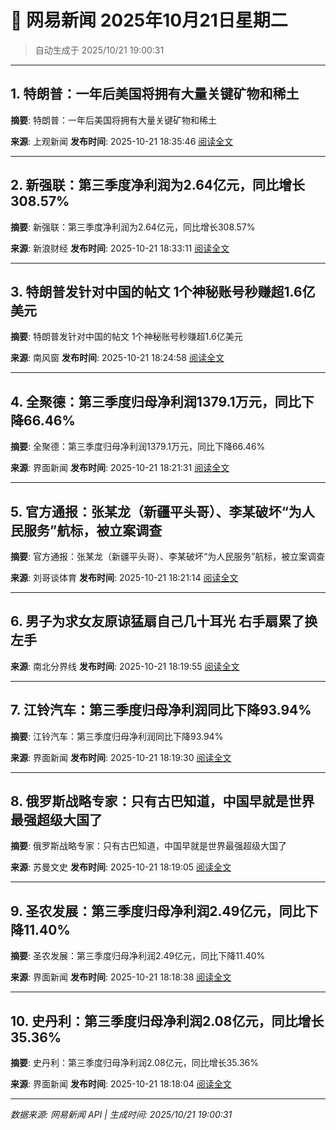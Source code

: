 # 📰 网易新闻 2025年10月21日星期二

> 自动生成于 2025/10/21 19:00:31

---

## 1. 特朗普：一年后美国将拥有大量关键矿物和稀土

**摘要**: 特朗普：一年后美国将拥有大量关键矿物和稀土

**来源**: 上观新闻
**发布时间**: 2025-10-21 18:35:46
[阅读全文](https://m.163.com/news/article/KCDC501E055040N3.html)

---

## 2. 新强联：第三季度净利润为2.64亿元，同比增长308.57%

**摘要**: 新强联：第三季度净利润为2.64亿元，同比增长308.57%

**来源**: 新浪财经
**发布时间**: 2025-10-21 18:33:11
[阅读全文](https://m.163.com/news/article/KCDPLATV05568W0A.html)

---

## 3. 特朗普发针对中国的帖文 1个神秘账号秒赚超1.6亿美元

**摘要**: 特朗普发针对中国的帖文 1个神秘账号秒赚超1.6亿美元

**来源**: 南风窗
**发布时间**: 2025-10-21 18:24:58
[阅读全文](https://m.163.com/news/article/KCDMKAQ005506O99.html)

---

## 4. 全聚德：第三季度归母净利润1379.1万元，同比下降66.46%

**摘要**: 全聚德：第三季度归母净利润1379.1万元，同比下降66.46%

**来源**: 界面新闻
**发布时间**: 2025-10-21 18:21:31
[阅读全文](https://m.163.com/news/article/KCDP003G0534A4SC.html)

---

## 5. 官方通报：张某龙（新疆平头哥）、李某破坏“为人民服务”航标，被立案调查

**摘要**: 官方通报：张某龙（新疆平头哥）、李某破坏“为人民服务”航标，被立案调查

**来源**: 刘哥谈体育
**发布时间**: 2025-10-21 18:21:14
[阅读全文](https://m.163.com/news/article/KCDOVFQ70553T94S.html)

---

## 6. 男子为求女友原谅猛扇自己几十耳光 右手扇累了换左手

**来源**: 南北分界线
**发布时间**: 2025-10-21 18:19:55
[阅读全文](https://m.163.com/news/video/VFBFJJV5M.html)

---

## 7. 江铃汽车：第三季度归母净利润同比下降93.94%

**摘要**: 江铃汽车：第三季度归母净利润同比下降93.94%

**来源**: 界面新闻
**发布时间**: 2025-10-21 18:19:30
[阅读全文](https://m.163.com/news/article/KCDOS9H00534A4SC.html)

---

## 8. 俄罗斯战略专家：只有古巴知道，中国早就是世界最强超级大国了

**摘要**: 俄罗斯战略专家：只有古巴知道，中国早就是世界最强超级大国了

**来源**: 苏曼文史
**发布时间**: 2025-10-21 18:19:05
[阅读全文](https://m.163.com/news/article/KCDORGES0556871K.html)

---

## 9. 圣农发展：第三季度归母净利润2.49亿元，同比下降11.40%

**摘要**: 圣农发展：第三季度归母净利润2.49亿元，同比下降11.40%

**来源**: 界面新闻
**发布时间**: 2025-10-21 18:18:38
[阅读全文](https://m.163.com/news/article/KCDOQNAA0534A4SC.html)

---

## 10. 史丹利：第三季度归母净利润2.08亿元，同比增长35.36%

**摘要**: 史丹利：第三季度归母净利润2.08亿元，同比增长35.36%

**来源**: 界面新闻
**发布时间**: 2025-10-21 18:18:04
[阅读全文](https://m.163.com/news/article/KCDOPLU30534A4SC.html)

---

*数据来源: 网易新闻 API | 生成时间: 2025/10/21 19:00:31*